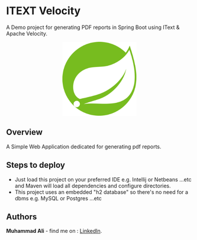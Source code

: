 # ITEXT Velocity
  
A Demo project for generating PDF reports in Spring Boot using IText &amp; Apache Velocity.  

<p align="center">
  <img src="src/main/resources/static/images/spring.svg" width="200" height="200"/>
</p>
  
## Overview  
A Simple Web Application dedicated for generating pdf reports.

## Steps to deploy
- Just load this project on your preferred IDE e.g. Intellij or Netbeans ...etc and Maven will load all dependencies
  and configure directories.  
- This project uses an embedded "h2 database" so there's no need for a dbms e.g. MySQL or Postgres ...etc  

## Authors  
   **Muhammad Ali** - find me on : [LinkedIn](https://www.linkedin.com/in/zatribune).    